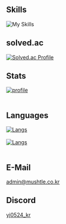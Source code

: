 ## Skills
![My Skills](https://skillicons.dev/icons?i=c,cpp,cs,java,kotlin,python,rust,go,visualstudio,vscode,maven,gradle,js,ts,html,php,css,workers,unity)

## solved.ac
[![Solved.ac Profile](http://mazassumnida.wtf/api/v2/generate_badge?boj=yj0524_kr)](https://solved.ac/yj0524_kr/)

<!--
## Announcements
---

<details>
<summary>더 많은 공지 보기 | See more announcements</summary>

---

모든 라이선스 없는 리포지토리는 MIT 라이선스라고 보시면 됩니다.

Think of all unlicensed repositories as MIT-licensed.

---

나의 버전 표기법 : Major.Minor.Patch.Hotfix

My version notation : Major.Minor.Patch.Hotfix

---

</details>
-->

## Stats
[![profile](https://github-readme-stats.vercel.app/api?username=yj0524&show_icons=true&theme=tokyonight)]()<br><br>

## Languages
[![Langs](https://github-readme-stats.vercel.app/api/top-langs/?username=yj0524&layout=compact&hide=css,xml&theme=tokyonight)]()<br><br>
[![Langs](https://github-readme-stats.vercel.app/api/top-langs/?username=yj0524&hide=css,xml&theme=tokyonight)]()<br><br>

<!--
## Profile Views
![Profile views counter](https://komarev.com/ghpvc/?username=yj0524&&style=flat-square)
-->

## E-Mail
[admin@mushtle.co.kr](mailto://admin@mushtle.co.kr)

## Discord
[yj0524_kr](https://discord.com/users/740016886204334141)
